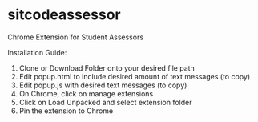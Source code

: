 # sitcodeassessor
Chrome Extension for Student Assessors

Installation Guide:

1. Clone or Download Folder onto your desired file path
2. Edit popup.html to include desired amount of text messages (to copy) 
3. Edit popup.js with desired text messages (to copy)
4. On Chrome, click on manage extensions
5. Click on Load Unpacked and select extension folder
6. Pin the extension to Chrome

